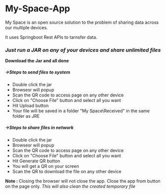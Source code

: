 # My-Space-App
My Space is an open source solution to the problem of sharing data across our multiple devices.

It uses Springboot Rest APIs to tarnsfer data.

<h3><i>Just run a JAR on any of your devices and share unlimited files</i></h3>

<strong>Download the Jar and all done</strong>
<h5 >->Steps to send files to system</h5>
<ul>
  <li>Double click the jar </li>
  <li>Browsesr will popup</li>
  <li>Scan the QR code to access page on any other device</li>
  <li>Click on "Choose File" button and select all you want</li>
  <li>Hit Upload button</li>
  <li>Your file will be saved in a folder "My Space\Received" in the same folder as JRE</li>
</ul>
<h5 >->Steps to share files in network</h5>
<ul>
  <li>Double click the jar </li>
  <li>Browsesr will popup</li>
  <li>Scan the QR code to access page on any other device</li>
  <li>Click on "Choose File" button and select all you want</li>
  <li>Hit Generate QR button</li>
  <li>You will get a QR on your screen</li>
  <li>Scan the QR to download the file on any other device</li>
</ul>

<strong>Note : </strong> Closing the browser will not close the app. Close the app from button on the page only.<i> This will also clean the created temporary file <i>
